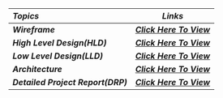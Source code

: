 | _Topics_ | _Links_ |
| :--- | :---: |
| _**Wireframe**_ | _**[Click Here To View](https://www.figma.com/file/vU7gkONcjO9E9Uc51dgofX/ineuron-Shopping-Cart-React-Internship-Project?node-id=0%3A1&t=GSF6NhEn1wnKqqnW-1)**_ |
| _**High Level Design(HLD)**_ | _**[Click Here To View](https://www.figma.com/file/vU7gkONcjO9E9Uc51dgofX/ineuron-Shopping-Cart-React-Internship-Project?node-id=0%3A1&t=GSF6NhEn1wnKqqnW-1)**_ |
| _**Low Level Design(LLD)**_ | _**[Click Here To View](https://www.figma.com/file/vU7gkONcjO9E9Uc51dgofX/ineuron-Shopping-Cart-React-Internship-Project?node-id=0%3A1&t=GSF6NhEn1wnKqqnW-1)**_ |
| _**Architecture**_ | _**[Click Here To View](https://www.canva.com/design/DAFZPY2GtCQ/isyFZGhLitVhZzZbb1suYg/view?utm_content=DAFZPY2GtCQ&utm_campaign=designshare&utm_medium=link&utm_source=publishsharelink)**_ |
| _**Detailed Project Report(DRP)**_ | _**[Click Here To View](https://www.canva.com/design/DAFZPEFk-yc/9MD9ZAnmE7ELUnQFgrfp6A/view?utm_content=DAFZPEFk-yc&utm_campaign=designshare&utm_medium=link&utm_source=publishsharelink)**_ |
